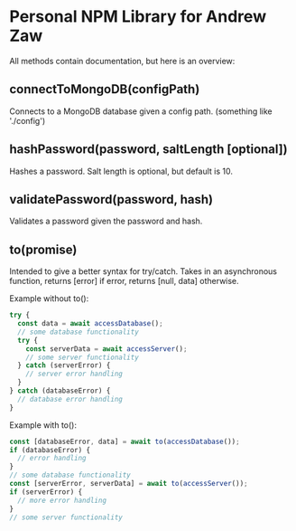 # Personal NPM Library for Andrew Zaw

All methods contain documentation, but here is an overview:

## connectToMongoDB(configPath)

Connects to a MongoDB database given a config path. (something like './config')

## hashPassword(password, saltLength [optional])

Hashes a password. Salt length is optional, but default is 10.

## validatePassword(password, hash)

Validates a password given the password and hash.

## to(promise)

Intended to give a better syntax for try/catch. Takes in an asynchronous function, returns [error] if error, returns [null, data] otherwise.

Example without to():

```javascript
try {
  const data = await accessDatabase();
  // some database functionality
  try {
    const serverData = await accessServer();
    // some server functionality
  } catch (serverError) {
    // server error handling
  }
} catch (databaseError) {
  // database error handling
}
```
Example with to():

```javascript
const [databaseError, data] = await to(accessDatabase());
if (databaseError) {
  // error handling
}
// some database functionality
const [serverError, serverData] = await to(accessServer());
if (serverError) {
  // more error handling
}
// some server functionality
```
